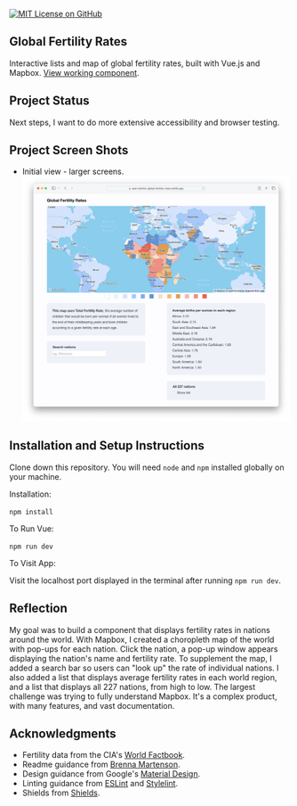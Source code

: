 [![MIT License on GitHub](https://img.shields.io/github/license/seankelliher/global-fertility-rates?style=flat-square)](/LICENSE.txt)
## Global Fertility Rates

Interactive lists and map of global fertility rates, built with Vue.js and Mapbox. [View working component](https://sean-kelliher-global-fertility-rates.netlify.app).

## Project Status

Next steps, I want to do more extensive accessibility and browser testing.

## Project Screen Shots

* Initial view - larger screens.
![screen shot of project](/screenshots/global-fertility-rates-screenshot1.png?s=600)

## Installation and Setup Instructions

Clone down this repository. You will need `node` and `npm` installed globally on your machine.

Installation:

`npm install`  

To Run Vue:

`npm run dev`   

To Visit App:

Visit the localhost port displayed in the terminal after running `npm run dev`.

## Reflection

My goal was to build a component that displays fertility rates in nations around the world. With Mapbox, I created a choropleth map of the world with pop-ups for each nation. Click the nation, a pop-up window appears displaying the nation's name and fertility rate. To supplement the map, I added a search bar so users can "look up" the rate of individual nations. I also added a list that displays average fertility rates in each world region, and a list that displays all 227 nations, from high to low. The largest challenge was trying to fully understand Mapbox. It's a complex product, with many features, and vast documentation.

## Acknowledgments

* Fertility data from the CIA's [World Factbook](https://www.cia.gov/the-world-factbook/field/total-fertility-rate/country-comparison/).
* Readme guidance from [Brenna Martenson](https://gist.github.com/martensonbj/6bf2ec2ed55f5be723415ea73c4557c4).
* Design guidance from Google's [Material Design](https://material.io/design).
* Linting guidance from [ESLint](https://eslint.org) and [Stylelint](https://stylelint.io).
* Shields from [Shields](https://shields.io).